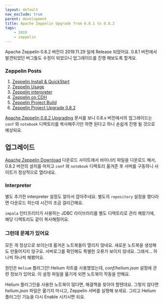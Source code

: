 ```yaml
---
layout: default
nav_exclude: true
parent: development
title: Apache Zeppelin Upgrade from 0.8.1 to 0.8.2
tags: 
    - 2019
    - zeppelin
---
```


Apache Zeppelin 0.8.2 버전이 2019.11.29 일에 Release 되었어요.
0.8.1 버전에서 발견되었던 버그들도 수정이 되었으니 업그레이드를 진행 해보도록 할게요.

### Zeppelin Posts
1. [Zeppelin Install & QuickStart](/development/zeppelin-quickstart/)
1. [Zeppelin Usage](/development/zeppelin-usage/)
1. [Zeppelin interpreter](/development/zeppelin-interpreter/)
1. [Zeppelin on CDH](/development/zeppelin-on-cdh/)
1. [Zeppelin Project Build](/development/zeppelin-project-build/)
1. [Zeppelin Project Upgrade 0.8.2 ](/development/zeppelin-upgrade-0.8.2/)

[Apache Zeppelin 0.8.2 Upgrading](http://zeppelin.apache.org/docs/0.8.2/setup/operation/upgrading.html)
문서를 보니 0.8.x 버전에서의 업그레이드는 `conf` 와 `notebook` 디렉토리를 복사해주기만 하면 된다고 하니 손쉽게 진행 될 것으로 예상되요.

## 업그레이드
[Apache Zeppelin Download](http://zeppelin.apache.org/download.html)
다운로드 사이트에서 바이너리 파일을 다운로드 해서,
0.8.2 버전의 설치를 마치고 `conf` 와 `notebook` 디렉토리 옮겨준 후 서버를 구동하니 사이트가 정상적으로 열리네요.


### Interpreter
별도 추가한 interpreter 설정도 알아서 잡아주네요. 별도의 `repository` 설정을 했다라면 다운로드 하는데 시간이 조금 걸리긴해요.

`impala` 인터프리터가 사용하는 JDBC 라이브러리를 별도 디렉토리로 관리 해왔기에, 해당 디렉토리도 같이 복사해줬어요. 

### 그런데 문제가 있어요
모든 게 정상으로 보이는데 옮겨온 노트북들이 열리지 않네요. 
새로운 노트북을 생성해도 만들어지지 않구요. 
서버로그를 확인해도 특별한 오류가 보이지 않네요. 
그래서... 하나씩 하나씩 해봤어요.

원인은 `Helium` 플러그인!
Helium 차트를 사용했었는데, *conf/helium.json* 설정에 관련 정보가 있어요. 
이 설정 파일을 옮기게 되면 노트북이 작동을 안해요.

Helium 플러그인을 사용한 노트북이 많다면, 해결책을 찾아야 할텐데요.
그렇지 않다면 *helium.json* 파일은 옮기지 마시고, Zeppelin 서버를 실행해 보세요.
그리고 Helium 플러그인 기능을 다시 Enable 시키시면 되요.

